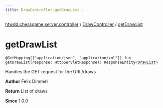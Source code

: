 ```yaml
---
title: DrawController.getDrawList - 
---
```


[htwdd.chessgame.server.controller](../index.html) / [DrawController](index.html) / [getDrawList](./get-draw-list.html)

# getDrawList

`@GetMapping(["application/json", "application/xml"]) fun getDrawList(response: HttpServletResponse): ResponseEntity<`[`DrawList`](../../htwdd.chessgame.server.model/-draw-list/index.html)`>`

Handles the GET request for the URI /draws

**Author**
Felix Dimmel

**Return**
List of draws

**Since**
1.0.0

